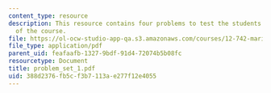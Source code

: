 ```yaml
---
content_type: resource
description: This resource contains four problems to test the students understanding
  of the course.
file: https://ol-ocw-studio-app-qa.s3.amazonaws.com/courses/12-742-marine-chemistry-fall-2006/388d2376fb5cf3b7113ae277f12e4055_problem_set_1.pdf
file_type: application/pdf
parent_uid: feafaafb-1327-9bdf-91d4-72074b5b08fc
resourcetype: Document
title: problem_set_1.pdf
uid: 388d2376-fb5c-f3b7-113a-e277f12e4055
---
```

